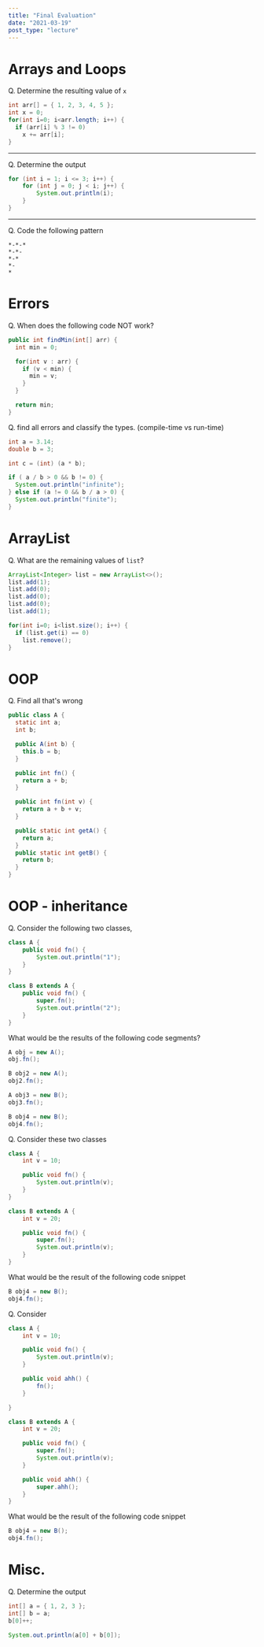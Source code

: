 ```yaml
---
title: "Final Evaluation"
date: "2021-03-19"
post_type: "lecture"
---
```


# Arrays and Loops

Q. Determine the resulting value of `x`

```java
int arr[] = { 1, 2, 3, 4, 5 };
int x = 0;
for(int i=0; i<arr.length; i++) {
  if (arr[i] % 3 != 0)
    x += arr[i];
}
```

---

Q. Determine the output

```java
for (int i = 1; i <= 3; i++) {
    for (int j = 0; j < i; j++) {
        System.out.println(i);
    }
}
```

---

Q. Code the following pattern

```none
*-*-*
*-*-
*-*
*-
*
```

# Errors

Q. When does the following code NOT work?

```java
public int findMin(int[] arr) {
  int min = 0;

  for(int v : arr) {
    if (v < min) {
      min = v;
    }
  }

  return min;
}
```

Q. find all errors and classify the types. (compile-time vs run-time)

```java
int a = 3.14;
double b = 3;

int c = (int) (a * b);

if ( a / b > 0 && b != 0) {
  System.out.println("infinite");
} else if (a != 0 && b / a > 0) {
  System.out.println("finite");
}
```

# ArrayList

Q. What are the remaining values of `list`?

```java
ArrayList<Integer> list = new ArrayList<>();
list.add(1);
list.add(0);
list.add(0);
list.add(0);
list.add(1);

for(int i=0; i<list.size(); i++) {
  if (list.get(i) == 0)
    list.remove();
}
```

# OOP

Q. Find all that's wrong

```java
public class A {
  static int a;
  int b;

  public A(int b) {
    this.b = b;
  }

  public int fn() {
    return a + b;
  }

  public int fn(int v) {
    return a + b + v;
  }

  public static int getA() {
    return a;
  }
  public static int getB() {
    return b;
  }
}
```

# OOP - inheritance

Q. Consider the following two classes,

```java
class A {
    public void fn() {
        System.out.println("1");
    }
}

class B extends A {
    public void fn() {
        super.fn();
        System.out.println("2");
    }
}
```

What would be the results of the following code segments?

```java
A obj = new A();
obj.fn();
```

```java
B obj2 = new A();
obj2.fn();
```

```java
A obj3 = new B();
obj3.fn();
```

```java
B obj4 = new B();
obj4.fn();
```

Q. Consider these two classes

```java
class A {
    int v = 10;

    public void fn() {
        System.out.println(v);
    }
}

class B extends A {
    int v = 20;

    public void fn() {
        super.fn();
        System.out.println(v);
    }
}
```

What would be the result of the following code snippet

```java
B obj4 = new B();
obj4.fn();
```

Q. Consider

```java
class A {
    int v = 10;

    public void fn() {
        System.out.println(v);
    }

    public void ahh() {
        fn();
    }

}

class B extends A {
    int v = 20;

    public void fn() {
        super.fn();
        System.out.println(v);
    }

    public void ahh() {
        super.ahh();
    }
}
```

What would be the result of the following code snippet

```java
B obj4 = new B();
obj4.fn();
```

# Misc.

Q. Determine the output

```java
int[] a = { 1, 2, 3 };
int[] b = a;
b[0]++;

System.out.println(a[0] + b[0]);
```
